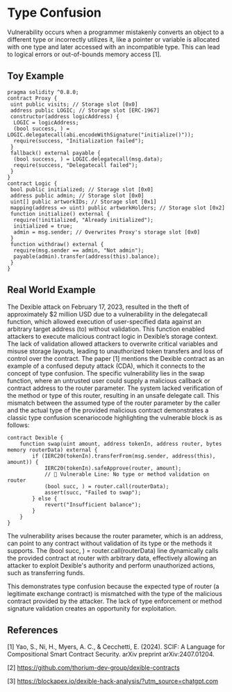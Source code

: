 # Type Confusion
Vulnerability occurs when a programmer mistakenly converts an object to a different type or incorrectly utilizes it, like a pointer or variable is allocated with one type and later accessed with an incompatible type. This can lead to logical errors or out-of-bounds memory access [1].
## Toy Example
```Solidity
pragma solidity ^0.8.0;
contract Proxy {
 uint public visits; // Storage slot [0x0]
 address public LOGIC; // Storage slot [ERC-1967]
 constructor(address logicAddress) {
  LOGIC = logicAddress;
  (bool success, ) = LOGIC.delegatecall(abi.encodeWithSignature("initialize()"));
  require(success, "Initialization failed");
 }
 fallback() external payable {
  (bool success, ) = LOGIC.delegatecall(msg.data);
  require(success, "Delegatecall failed");
 }
}
contract Logic {
 bool public initialized; // Storage slot [0x0]
 address public admin; // Storage slot [0x0]
 uint[] public artworkIDs; // Storage slot [0x1]
 mapping(address => uint) public artworkHolders; // Storage slot [0x2]
 function initialize() external {
  require(!initialized, "Already initialized");
  initialized = true;
  admin = msg.sender; // Overwrites Proxy's storage slot [0x0]
 }
 function withdraw() external {
  require(msg.sender == admin, "Not admin");
  payable(admin).transfer(address(this).balance);
 }
}
```

## Real World Example
The Dexible attack on February 17, 2023, resulted in the theft of approximately $2 million USD due to a vulnerability in the delegatecall function, which allowed execution of user-specified data against an arbitrary target address (to) without validation. This function enabled attackers to execute malicious contract logic in Dexible’s storage context. The lack of validation allowed attackers to overwrite critical variables and misuse storage layouts, leading to unauthorized token transfers and loss of control over the contract.
The paper [1] mentions the Dexible contract as an example of a confused deputy attack (CDA), which it connects to the concept of type confusion. The specific vulnerability lies in the swap function, where an untrusted user could supply a malicious callback or contract address to the router parameter. The system lacked verification of the method or type of this router, resulting in an unsafe delegate call. This mismatch between the assumed type of the router parameter by the caller and the actual type of the provided malicious contract demonstrates a classic type confusion scenariocode highlighting the vulnerable block is as follows:
```Solidity
contract Dexible {
    function swap(uint amount, address tokenIn, address router, bytes memory routerData) external {
        if (IERC20(tokenIn).transferFrom(msg.sender, address(this), amount)) {
            IERC20(tokenIn).safeApprove(router, amount);
            // 🔴 Vulnerable Line: No type or method validation on router
            (bool succ, ) = router.call(routerData);
            assert(succ, "Failed to swap");
        } else {
            revert("Insufficient balance");
        }
    }
}
```
The vulnerability arises because the router parameter, which is an address, can point to any contract without validation of its type or the methods it supports. The (bool succ, ) = router.call(routerData) line dynamically calls the provided contract at router with arbitrary data, effectively allowing an attacker to exploit Dexible's authority and perform unauthorized actions, such as transferring funds.

This demonstrates type confusion because the expected type of router (a legitimate exchange contract) is mismatched with the type of the malicious contract provided by the attacker. The lack of type enforcement or method signature validation creates an opportunity for exploitation.

## References
[1] Yao, S., Ni, H., Myers, A. C., & Cecchetti, E. (2024). SCIF: A Language for Compositional Smart Contract Security. arXiv preprint arXiv:2407.01204.

[2] https://github.com/thorium-dev-group/dexible-contracts

[3] https://blockapex.io/dexible-hack-analysis/?utm_source=chatgpt.com


